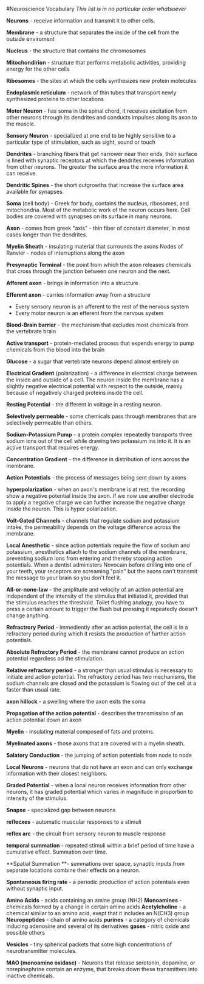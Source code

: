 #Neuroscience Vocabulary
*This list is in no particular order whatsoever*

**Neurons** - receive information and transmit it to other cells.

**Membrane** - a structure that separates the inside of the cell from the outside enviroment 

**Nucleus**  - the structure that contains the chromosomes

**Mitochondirion** - structure that performs metabolic activities, providing energy for the other cells

**Ribosomes** - the sites at which the cells synthesizes new protein molecules

**Endoplasmic reticulum** - network of thin tubes that transport newly synthesized proteins to other locations

**Motor Neuron** - has soma in the spinal chord, it receives excitation from other neurons through its dendrites and conducts impulses along its axon to the muscle.

**Sensory Neuron** - specialized at one end to be highly sensitive to a particular type of stimulation, such as sight, sound or touch

**Dendrites** - branching fibers that get narrower near their ends, their surface is lined with synaptic receptors at which the dendrites receives information from other neurons. The greater the surface area the more information it can receive.

**Dendritic Spines** - the short outgrowths that increase the surface area available for synapses. 

**Soma** (cell body) - Greek for body, contains the nucleus, ribosomes, and mitochondria. Most of the metabolic work of the neuron occurs here. Cell bodies are covered with synapses on its surface in many neurons.

**Axon** - comes from greek "axis" - thin fiber of constant diameter, in most cases longer than the dendrites. 

**Myelin Sheath** - insulating material that surrounds the axons
Nodes of Ranvier - nodes of interruptions along the axon

**Presynaptic Terminal** - the point from which the axon releases chemicals that cross through the junction between one neuron and the next.

**Afferent axon** - brings in information into a structure

**Efferent axon** - carries information away from a structure
* Every sensory neuron is an afferent to the rest of the nervous system
* Every motor neuron is an efferent from the nervous system 

**Blood-Brain barrier** - the mechanism that excludes most chemicals from the vertebrate brain

**Active transport** - protein-mediated process that expends energy to pump chemicals from the blood into the brain

**Glucose** - a sugar that vertebrate neurons depend almost entirely on


**Electrical Gradient** (polarization) - a difference in electrical charge between the inside and outside of a cell. The neuron inside the membrane has a slightly negative electrical potential with respect to the outside, mainly because of negatively charged proteins inside the cell.

**Resting Potential**  - the different in voltage in a resting neuron. 

**Selevtively permeable** - some chemicals pass through membranes that are selectively permeable than others.

**Sodium-Potassium Pump** - a protein complex repeatedly transports three sodium ions out of the cell while drawing two potassium ins into it. It is an active transport that requires energy.

**Concentration Gradient** - the difference in distribution of ions across the membrane. 

**Action Potentials** - the process of messages being sent down by axons

**hyperpolarization** - when an axon's membrane is at rest, the recording show a negative potential inside the axon. If we now use another electrode to apply a negative charge we can further increase the negative charge inside the neuron. This is hyper polarization. 

**Volt-Gated Channels** - channels that  regulate sodium and potassium intake, the permeability depends on the voltage difference across the membrane. 

**Local Anesthetic** - since action potentials require the flow of sodium and potassium, anesthetics attach to the sodium channels of the membrane, preventing sodium ions from entering and thereby stopping action potentials. When a dentist administers Novocain before drilling into one of your teeth, your receptors are screaming "pain" but the axons can't transmit the message to your brain so you don't feel it.

**All-or-none-law** - the amplitude and velocity of an action potential are independent of the intensity of the stimulus that initiated it, provided that the stimulus reaches the threshold. Toilet flushing analogy, you have to press a certain amount to trigger the flush but pressing it repeatedly doesn't change anything.

**Refractrory Period** - immediently after an action potential, the cell is in a refractory period during which it resists the production of further action potentials. 

**Absolute Refractory Period** - the membrane cannot produce an action potential regardless od the stimulation. 

**Relative refractory period** - a stronger than usual stimulus is necessary to initiate and action potential. The refractory period has two mechanisms, the sodium channels are closed and the potassium is flowing out of the cell at a faster than usual rate.

**axon hillock** - a swelling where the axon exits the soma

**Propagation of the action potential** - describes the transmission of an action potential down an axon

**Myelin** - insulating material composed of fats and proteins.

**Myelinated axons** - those axons that are covered with a myelin sheath. 

**Salatory Conduction** - the jumping of action potentials from node to node

**Local Neurons** - neurons that do not have an exon and can only exchange information with their closest neighbors. 

**Graded Potential** - when a local neuron receives information from other neurons, it has graded potential which varies in magnitude in proportion to intensity of the stimulus. 

**Snapse** - specialized gap between neurons 

**reflecxes** - automatic muscular responses to a stimuli

**reflex arc** - the circuit from sensory neuron to muscle response

**temporal summation** - repeated stimuli within a brief period of time have a cumulative effect. Summation over time. 

**Spatial Summation **- summations over space, synaptic inputs from separate locations combine their effects on a neuron. 


**Spontaneous firing rate** - a periodic production of action potentials even without synaptic input.

**Amino Acids** - acids containing an amine group (NH2)
**Monoamines** - chemicals formed by a change in certain amino acids
**Acetylcholine** - a chemical similar to an amino acid, exept that it includes an N(CH3) group
**Neuropeptides** - chain of amino acids
**purines** - a category of chemicals inducing adenosine and several of its derivatives
**gases** - nitric oxide and possible others

**Vesicles** - tiny spherical packets that sotre high concentrations of neurotransmitter molecules.

**MAO (monoamine oxidase)** - Neurons that release serotonin, dopamine, or norepinephrine contain an enzyme, that breaks down these transmitters into inactive chemicals.